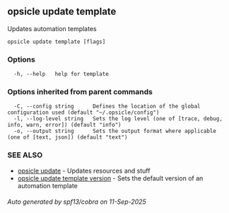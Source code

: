## opsicle update template

Updates automation templates

```
opsicle update template [flags]
```

### Options

```
  -h, --help   help for template
```

### Options inherited from parent commands

```
  -C, --config string      Defines the location of the global configuration used (default "~/.opsicle/config")
  -l, --log-level string   Sets the log level (one of [trace, debug, info, warn, error]) (default "info")
  -o, --output string      Sets the output format where applicable (one of [text, json]) (default "text")
```

### SEE ALSO

* [opsicle update](cli/opsicle_update.md)	 - Updates resources and stuff
* [opsicle update template version](cli/opsicle_update_template_version.md)	 - Sets the default version of an automation template

###### Auto generated by spf13/cobra on 11-Sep-2025
